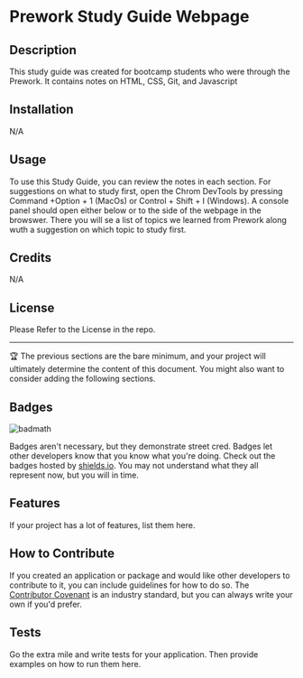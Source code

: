 # Prework Study Guide Webpage

## Description

This study guide was created for bootcamp students who were through the Prework. It contains notes on HTML, CSS, Git, and Javascript

## Installation

N/A

## Usage

To use this Study Guide, you can review the notes in each section. For suggestions on what to study first, open the Chrom DevTools by pressing Command +Option + 1 (MacOs) or Control + Shift + I (Windows). A console panel should open either below or to the side of the webpage in the browswer. There you will se a list of topics we learned from Prework along wuth a suggestion on which topic to study first.

## Credits

N/A

## License

Please Refer to the License in the repo.

---

🏆 The previous sections are the bare minimum, and your project will ultimately determine the content of this document. You might also want to consider adding the following sections.

## Badges

![badmath](https://img.shields.io/github/languages/top/nielsenjared/badmath)

Badges aren't necessary, but they demonstrate street cred. Badges let other developers know that you know what you're doing. Check out the badges hosted by [shields.io](https://shields.io/). You may not understand what they all represent now, but you will in time.

## Features

If your project has a lot of features, list them here.

## How to Contribute

If you created an application or package and would like other developers to contribute to it, you can include guidelines for how to do so. The [Contributor Covenant](https://www.contributor-covenant.org/) is an industry standard, but you can always write your own if you'd prefer.

## Tests

Go the extra mile and write tests for your application. Then provide examples on how to run them here.